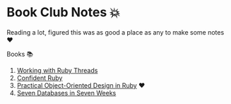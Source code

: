 # Book Club Notes :boom:

Reading a lot, figured this was as good a place as any to make some notes :heart:

Books :books:

1. [Working with Ruby Threads](working-with-ruby-threads/README.md)
1. [Confident Ruby](confident-ruby/README.md)
1. [Practical Object-Oriented Design in Ruby](poodr/README.md) :heart:
1. [Seven Databases in Seven Weeks](seven-db-in-seven-weeks/README.md)
